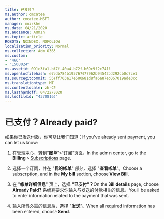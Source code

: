 ```yaml
---
title: 已支付？
ms.author: cmcatee
author: cmcatee-MSFT
manager: mnirkhe
ms.date: 04/21/2020
ms.audience: Admin
ms.topic: article
ROBOTS: NOINDEX, NOFOLLOW
localization_priority: Normal
ms.collection: Adm_O365
ms.custom:
- "466"
- "1500024"
ms.assetid: 091e3fa1-b67f-40a4-b72f-b69c9f2c741f
ms.openlocfilehash: e7ddb784b195767477962b94542cd292cb0c7ce1
ms.sourcegitcommit: 55eff703a17e500681d8fa6a87eb067019ade3cc
ms.translationtype: MT
ms.contentlocale: zh-CN
ms.lasthandoff: 04/22/2020
ms.locfileid: "43708165"
---
```

# <a name="already-paid"></a><span data-ttu-id="0dc72-102">已支付？</span><span class="sxs-lookup"><span data-stu-id="0dc72-102">Already paid?</span></span>

<span data-ttu-id="0dc72-103">如果你已发送付款，你可以让我们知道：</span><span class="sxs-lookup"><span data-stu-id="0dc72-103">If you've already sent payment, you can let us know:</span></span>
  
1. <span data-ttu-id="0dc72-104">在管理中心，转到“**账单**”\>“[订阅](https://go.microsoft.com/fwlink/p/?linkid=842054)”页面。</span><span class="sxs-lookup"><span data-stu-id="0dc72-104">In the admin center, go to the **Billing** \> [Subscriptions](https://go.microsoft.com/fwlink/p/?linkid=842054) page.</span></span>

2. <span data-ttu-id="0dc72-105">选择一个订阅，并在 "**我的帐单**" 部分，选择 "**查看帐单**"。</span><span class="sxs-lookup"><span data-stu-id="0dc72-105">Choose a subscription, and in the **My bill** section, choose **View Bill**.</span></span>

3. <span data-ttu-id="0dc72-106">在 "**帐单详细信息**" 页上，选择 **"已支付"？**</span><span class="sxs-lookup"><span data-stu-id="0dc72-106">On the **Bill details** page, choose **Already Paid?**</span></span> <span data-ttu-id="0dc72-107">系统将要求你输入与发送的付款相关的信息。</span><span class="sxs-lookup"><span data-stu-id="0dc72-107">You'll be asked to enter information related to the payment that was sent.</span></span>

4. <span data-ttu-id="0dc72-108">输入所有必需的信息后，选择 "**发送**"。</span><span class="sxs-lookup"><span data-stu-id="0dc72-108">When all required information has been entered, choose **Send**.</span></span>